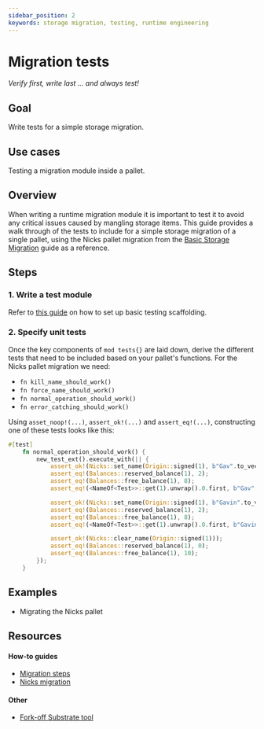 ```yaml
---
sidebar_position: 2
keywords: storage migration, testing, runtime engineering
---
```


# Migration tests
_Verify first, write last ... and always test!_

## Goal

Write tests for a simple storage migration.

## Use cases

Testing a migration module inside a pallet.

## Overview

When writing a runtime migration module it is important to test it to avoid any critical issues caused by mangling storage items. This
guide provides a walk through of the tests to include for a simple storage migration of a single pallet, using the Nicks pallet 
migration from the [Basic Storage Migration](./nicks-migration) guide as a reference.

## Steps

### 1. Write a test module

Refer to [this guide](./) on how to set up basic testing scaffolding. 

### 2. Specify unit tests
Once the key components of `mod tests{}` are laid down, derive the different tests that need 
to be included based on your pallet's functions. For the Nicks pallet migration we need:

- `fn kill_name_should_work()` 
- `fn force_name_should_work()`
- `fn normal_operation_should_work()`
- `fn error_catching_should_work()` 

Using `asset_noop!(...)`, `assert_ok!(...)` and `assert_eq!(...)`, constructing one of these tests looks like this:

```rust
#[test]
	fn normal_operation_should_work() {
		new_test_ext().execute_with(|| {
			assert_ok!(Nicks::set_name(Origin::signed(1), b"Gav".to_vec(), None));
			assert_eq!(Balances::reserved_balance(1), 2);
			assert_eq!(Balances::free_balance(1), 8);
			assert_eq!(<NameOf<Test>>::get(1).unwrap().0.first, b"Gav".to_vec());

			assert_ok!(Nicks::set_name(Origin::signed(1), b"Gavin".to_vec(), None));
			assert_eq!(Balances::reserved_balance(1), 2);
			assert_eq!(Balances::free_balance(1), 8);
			assert_eq!(<NameOf<Test>>::get(1).unwrap().0.first, b"Gavin".to_vec());

			assert_ok!(Nicks::clear_name(Origin::signed(1)));
			assert_eq!(Balances::reserved_balance(1), 0);
			assert_eq!(Balances::free_balance(1), 10);
		});
	}
```


## Examples

- Migrating the Nicks pallet

## Resources
#### How-to guides
- [Migration steps](/migration-steps-polkadotjs)
- [Nicks migration](/nicks-migration)
#### Other
- [Fork-off Substrate tool](https://github.com/maxsam4/fork-off-substrate)

